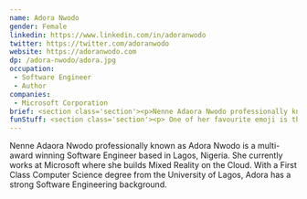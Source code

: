 ```yaml
---
name: Adora Nwodo
gender: Female
linkedin: https://www.linkedin.com/in/adoranwodo
twitter: https://twitter.com/adoranwodo
website: https://adoranwodo.com
dp: /adora-nwodo/adora.jpg
occupation:
 - Software Engineer
 - Author
companies:
 - Microsoft Corporation
brief: <section class='section'><p>Nenne Adaora Nwodo professionally known as Adora Nwodo is a multi-award winning Software Engineer based in Lagos, Nigeria.</p> <p>She currently works at Microsoft where she builds Mixed Reality on the Cloud.</p></section>
funStuff: <section class='section'><p> One of her favourite emoji is the sparkles emoji ✨ </p></section>
---
```


<section class='section'>
<p>Nenne Adaora Nwodo professionally known as Adora Nwodo is a multi-award winning Software Engineer based in Lagos, Nigeria. She currently works at Microsoft where she builds Mixed Reality on the Cloud. With a First Class Computer Science degree from the University of Lagos, Adora has a strong Software Engineering background.</p>
</section>
